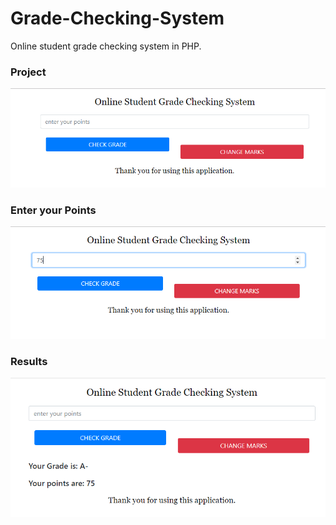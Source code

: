 # Grade-Checking-System
Online student grade checking system in PHP.
### Project
![picture](project.PNG)
### Enter your Points
![picture](before.PNG)
### Results
![picture](after.PNG)
